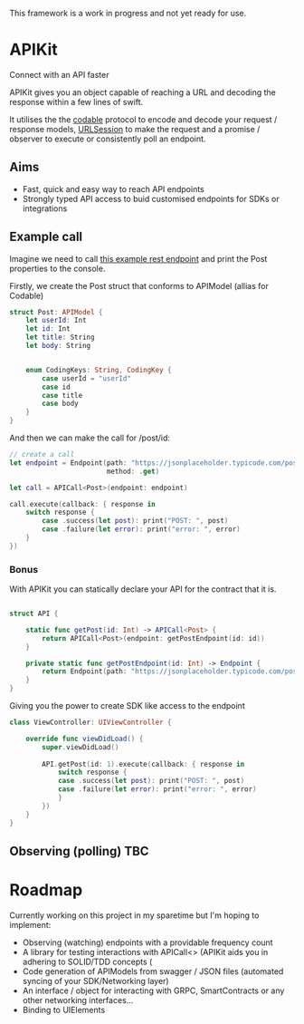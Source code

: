 This framework is a work in progress and not yet ready for use.

# APIKit
Connect with an API faster

APIKit gives you an object capable of reaching a URL and decoding the response within a few lines of swift.

It utilises the the [codable](https://developer.apple.com/documentation/swift/codable) protocol to encode and decode your request / response models, [URLSession](https://developer.apple.com/documentation/foundation/urlsession) to make the request and a promise / observer to execute or consistently poll an endpoint.

## Aims

- Fast, quick and easy way to reach API endpoints
- Strongly typed API access to buid customised endpoints for SDKs or integrations

## Example call

Imagine we need to call [this example rest endpoint](https://jsonplaceholder.typicode.com/posts/1) and print the Post properties to the console.

Firstly, we create the Post struct that conforms to APIModel (allias for Codable)
```swift
struct Post: APIModel {
    let userId: Int
    let id: Int
    let title: String
    let body: String


    enum CodingKeys: String, CodingKey {
        case userId = "userId"
        case id
        case title
        case body
    }
}
```

And then we can make the call for /post/id: 
```swift
// create a call       
let endpoint = Endpoint(path: "https://jsonplaceholder.typicode.com/posts/1)",
                        method: .get)

let call = APICall<Post>(endpoint: endpoint)

call.execute(callback: { response in
    switch response {
        case .success(let post): print("POST: ", post)
        case .failure(let error): print("error: ", error)
    }
})
```

### Bonus

With APIKit you can statically declare your API for the contract that it is.
```swift

struct API {

    static func getPost(id: Int) -> APICall<Post> {
        return APICall<Post>(endpoint: getPostEndpoint(id: id))
    }

    private static func getPostEndpoint(id: Int) -> Endpoint {
        return Endpoint(path: "https://jsonplaceholder.typicode.com/posts/\(id)", method: .get)
    }
}
```

Giving you the power to create SDK like access to the endpoint
```swift
class ViewController: UIViewController {

    override func viewDidLoad() {
        super.viewDidLoad()
        
        API.getPost(id: 1).execute(callback: { response in
            switch response {
            case .success(let post): print("POST: ", post)
            case .failure(let error): print("error: ", error)
            }
        })
    }
}

```
## Observing (polling) TBC


# Roadmap

Currently working on this project in my sparetime but I'm hoping to implement:

- Observing (watching) endpoints with a providable frequency count
- A library for testing interactions with APICall<> (APIKit aids you in adhering to SOLID/TDD concepts (
- Code generation of APIModels from swagger / JSON files (automated syncing of your SDK/Networking layer)
- An interface / object for interacting with GRPC, SmartContracts or any other networking interfaces...
- Binding to UIElements
